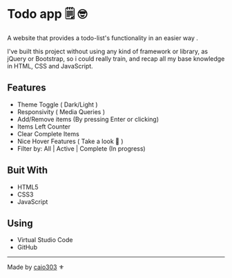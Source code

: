 # Todo app :spiral_notepad: :nerd_face:
A website that provides a todo-list's functionality in an easier way .

I've built this project without using any kind of framework or library, as jQuery or Bootstrap, so i could really train, and recap all my base knowledge in HTML, CSS and JavaScript.

## Features
* Theme Toggle ( Dark/Light )
* Responsivity ( Media Queries )
* Add/Remove items (By pressing Enter or clicking)
* Items Left Counter
* Clear Complete Items
* Nice Hover Features ( Take a look :slightly_smiling_face: )
* Filter by:  All | Active | Complete  (In progress)
## Buit With

* HTML5
* CSS3
* JavaScript

## Using 

* Virtual Studio Code
* GitHub																	

<hr>

Made by [caio303](https://linkedin.com/in/caio303) :fleur_de_lis:
